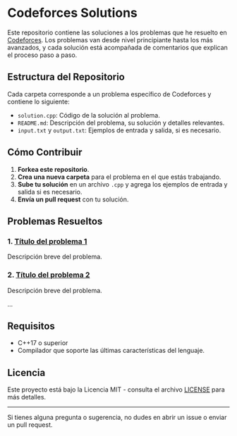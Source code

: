 # Codeforces Solutions

Este repositorio contiene las soluciones a los problemas que he resuelto en [Codeforces](https://codeforces.com/). Los problemas van desde nivel principiante hasta los más avanzados, y cada solución está acompañada de comentarios que explican el proceso paso a paso.

## Estructura del Repositorio

Cada carpeta corresponde a un problema específico de Codeforces y contiene lo siguiente:
- `solution.cpp`: Código de la solución al problema.
- `README.md`: Descripción del problema, su solución y detalles relevantes.
- `input.txt` y `output.txt`: Ejemplos de entrada y salida, si es necesario.

## Cómo Contribuir

1. **Forkea este repositorio**.
2. **Crea una nueva carpeta** para el problema en el que estás trabajando.
3. **Sube tu solución** en un archivo `.cpp` y agrega los ejemplos de entrada y salida si es necesario.
4. **Envía un pull request** con tu solución.

## Problemas Resueltos

### 1. [Título del problema 1](https://codeforces.com/problemset/problem/xyz)
   Descripción breve del problema.

### 2. [Título del problema 2](https://codeforces.com/problemset/problem/abc)
   Descripción breve del problema.

...

## Requisitos

- C++17 o superior
- Compilador que soporte las últimas características del lenguaje.

## Licencia

Este proyecto está bajo la Licencia MIT - consulta el archivo [LICENSE](LICENSE) para más detalles.

---

Si tienes alguna pregunta o sugerencia, no dudes en abrir un issue o enviar un pull request.
